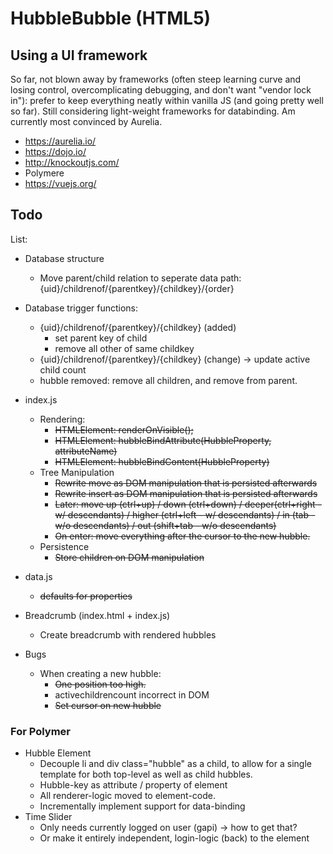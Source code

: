 # HubbleBubble (HTML5)

## Using a UI framework

So far, not blown away by frameworks (often steep learning curve and losing control, overcomplicating debugging, and don't want "vendor lock in"): prefer to keep everything neatly within vanilla JS (and going pretty well so far). Still considering light-weight frameworks for databinding. Am currently most convinced by Aurelia.

- <https://aurelia.io/>
- <https://dojo.io/>
- <http://knockoutjs.com/>
- Polymere
- <https://vuejs.org/>

## Todo

List:

- Database structure
  - Move parent/child relation to seperate data path: {uid}/childrenof/{parentkey}/{childkey}/{order}
- Database trigger functions:
  - {uid}/childrenof/{parentkey}/{childkey} (added)
    - set parent key of child
    - remove all other of same childkey
  - {uid}/childrenof/{parentkey}/{childkey} (change) -> update active child count
  - hubble removed: remove all children, and remove from parent.
- index.js
  - Rendering:
    - ~~HTMLElement: renderOnVisible();~~
    - ~~HTMLElement: hubbleBindAttribute(HubbleProperty, attributeName)~~
    - ~~HTMLElement: hubbleBindContent(HubbleProperty)~~
  - Tree Manipulation
    - ~~Rewrite move as DOM manipulation that is persisted afterwards~~
    - ~~Rewrite insert as DOM manipulation that is persisted afterwards~~
    - ~~Later: move up (ctrl+up) / down (ctrl+down) / deeper(ctrl+right - w/ descendants) / higher (ctrl+left - w/ descendants) / in (tab - w/o descendants) / out (shift+tab - w/o descendants)~~
    - ~~On enter: move everything after the cursor to the new hubble.~~
  - Persistence
    - ~~Store children on DOM manipulation~~
- data.js
  - ~~defaults for properties~~
- Breadcrumb (index.html + index.js)
  - Create breadcrumb with rendered hubbles

- Bugs
  - When creating a new hubble:
    - ~~One position too high.~~
    - activechildrencount incorrect in DOM
    - ~~Set cursor on new hubble~~

### For Polymer

- Hubble Element
  - Decouple li and div class="hubble" as a child, to allow for a single template for both top-level as well as child hubbles.
  - Hubble-key as attribute / property of element
  - All renderer-logic moved to element-code.
  - Incrementally implement support for data-binding
- Time Slider
  - Only needs currently logged on user (gapi) -> how to get that?
  - Or make it entirely independent, login-logic (back) to the element
